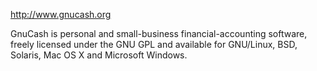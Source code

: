 http://www.gnucash.org

GnuCash is personal and small-business financial-accounting software, freely licensed under the GNU GPL and available for GNU/Linux, BSD, Solaris, Mac OS X and Microsoft Windows.